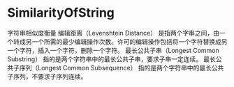 # SimilarityOfString
字符串相似度衡量
编辑距离（Levenshtein Distance）
是指两个字串之间，由一个转成另一个所需的最少编辑操作次数。许可的编辑操作包括将一个字符替换成另一个字符，插入一个字符，删除一个字符。
最长公共子串（Longest Common Substring）
指的是两个字符串中的最长公共子串，要求子串一定连续。
最长公共子序列（Longest Common Subsequence）
指的是两个字符串中的最长公共子序列，不要求子序列连续。
